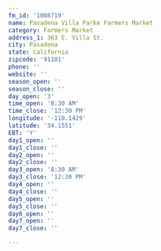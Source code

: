 ```yaml
---
fm_id: '1008719'
name: Pasadena Villa Parke Farmers Market
category: Farmers Market
address_1: 363 E. Villa St.
city: Pasadena
state: California
zipcode: '91101'
phone: ''
website: ''
season_open: ''
season_close: ''
day_open: '3'
time_open: '8:30 AM'
time_close: '12:30 PM'
longitude: '-118.1429'
latitude: '34.1551'
EBT: 'Y'
day1_open: ''
day1_close: ''
day2_open: ''
day2_close: ''
day3_open: '8:30 AM'
day3_close: '12:30 PM'
day4_open: ''
day4_close: ''
day5_open: ''
day5_close: ''
day6_open: ''
day7_open: ''
day7_close: ''

---
```

